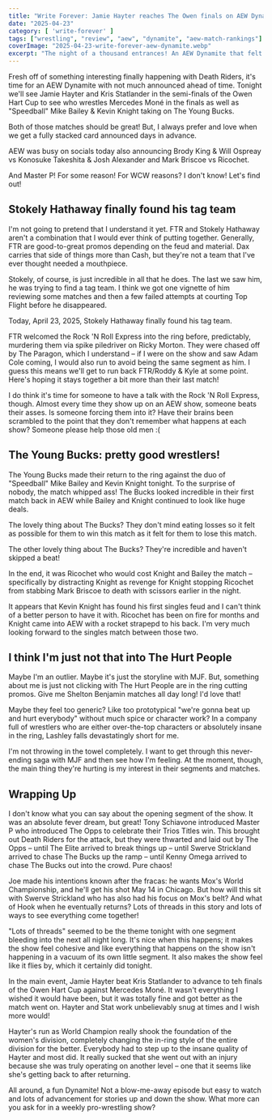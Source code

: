 ```yaml
---
title: "Write Forever: Jamie Hayter reaches The Owen finals on AEW Dynamite for April 23"
date: "2025-04-23"
category: [ 'write-forever' ]
tags: ["wrestling", "review", "aew", "dynamite", "aew-match-rankings"]
coverImage: "2025-04-23-write-forever-aew-dynamite.webp"
excerpt: "The night of a thousand entrances! An AEW Dynamite that felt like almost everybody had their fingerprints on multiple segments, creating a free-flowing show that flew by."
---
```


Fresh off of something interesting finally happening with Death Riders, it's time for an AEW Dynamite with not much announced ahead of time. Tonight we'll see Jamie Hayter and Kris Statlander in the semi-finals of the Owen Hart Cup to see who wrestles Mercedes Moné in the finals as well as "Speedball" Mike Bailey & Kevin Knight taking on The Young Bucks.

Both of those matches should be great! But, I always prefer and love when we get a fully stacked card announced days in advance.

AEW was busy on socials today also announcing Brody King & Will Ospreay vs Konosuke Takeshita & Josh Alexander and Mark Briscoe vs Ricochet.

And Master P! For some reason! For WCW reasons? I don't know! Let's find out!

## Stokely Hathaway finally found his tag team

I'm not going to pretend that I understand it yet. FTR and Stokely Hathaway aren't a combination that I would ever think of putting together. Generally, FTR are good-to-great promos depending on the feud and material. Dax carries that side of things more than Cash, but they're not a team that I've ever thought needed a mouthpiece.

Stokely, of course, is just incredible in all that he does. The last we saw him, he was trying to find a tag team. I think we got one vignette of him reviewing some matches and then a few failed attempts at courting Top Flight before he disappeared.

Today, April 23, 2025, Stokely Hathaway finally found his tag team.

FTR welcomed the Rock 'N Roll Express into the ring before, predictably, murdering them via spike piledriver on Ricky Morton. They were chased off by The Paragon, which I understand – if I were on the show and saw Adam Cole coming, I would also run to avoid being the same segment as him. I guess this means we'll get to run back FTR/Roddy & Kyle at some point. Here's hoping it stays together a bit more than their last match!

I do think it's time for someone to have a talk with the Rock 'N Roll Express, though. Almost every time they show up on an AEW show, someone beats their asses. Is someone forcing them into it? Have their brains been scrambled to the point that they don't remember what happens at each show? Someone please help those old men :(

## The Young Bucks: pretty good wrestlers!

The Young Bucks made their return to the ring against the duo of "Speedball" Mike Bailey and Kevin Knight tonight. To the surprise of nobody, the match whipped ass! The Bucks looked incredible in their first match back in AEW while Bailey and Knight continued to look like huge deals.

The lovely thing about The Bucks? They don't mind eating losses so it felt as possible for them to win this match as it felt for them to lose this match.

The other lovely thing about The Bucks? They're incredible and haven't skipped a beat!

In the end, it was Ricochet who would cost Knight and Bailey the match – specifically by distracting Knight as revenge for Knight stopping Ricochet from stabbing Mark Briscoe to death with scissors earlier in the night.

It appears that Kevin Knight has found his first singles feud and I can't think of a better person to have it with. Ricochet has been on fire for months and Knight came into AEW with a rocket strapepd to his back. I'm very much looking forward to the singles match between those two.

## I think I'm just not that into The Hurt People

Maybe I'm an outlier. Maybe it's just the storyline with MJF. But, something about me is just not clicking with The Hurt People are in the ring cutting promos. Give me Shelton Benjamin matches all day long! I'd love that!

Maybe they feel too generic? Like too prototypical "we're gonna beat up and hurt everybody" without much spice or character work? In a company full of wrestlers who are either over-the-top characters or absolutely insane in the ring, Lashley falls devastatingly short for me.

I'm not throwing in the towel completely. I want to get through this never-ending saga with MJF and then see how I'm feeling. At the moment, though, the main thing they're hurting is my interest in their segments and matches.

## Wrapping Up

I don't know what you can say about the opening segment of the show. It was an absolute fever dream, but great! Tony Schiavone introduced Master P who introduced The Opps to celebrate their Trios Titles win. This brought out Death Riders for the attack, but they were thwarted and laid out by The Opps – until The Elite arrived to break things up – until Swerve Strickland arrived to chase The Bucks up the ramp – until Kenny Omega arrived to chase The Bucks out into the crowd. Pure chaos!

Joe made his intentions known after the fracas: he wants Mox's World Championship, and he'll get his shot May 14 in Chicago. But how will this sit with Swerve Strickland who has also had his focus on Mox's belt? And what of Hook when he eventually returns? Lots of threads in this story and lots of ways to see everything come together!

"Lots of threads" seemed to be the theme tonight with one segment bleeding into the next all night long. It's nice when this happens; it makes the show feel cohesive and like everything that happens on the show isn't happening in a vacuum of its own little segment. It also makes the show feel like it flies by, which it certainly did tonight.

In the main event, Jamie Hayter beat Kris Statlander to advance to teh finals of the Owen Hart Cup against Mercedes Moné. It wasn't everything I wished it would have been, but it was totally fine and got better as the match went on. Hayter and Stat work unbelievably snug at times and I wish more would!

Hayter's run as World Champion really shook the foundation of the women's division, completely changing the in-ring style of the entire division for the better. Everybody had to step up to the insane quality of Hayter and most did. It really sucked that she went out with an injury because she was truly operating on another level – one that it seems like she's getting back to after returning.

All around, a fun Dynamite! Not a blow-me-away episode but easy to watch and lots of advancement for stories up and down the show. What more can you ask for in a weekly pro-wrestling show?